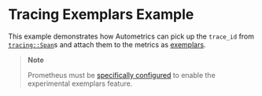 # Tracing Exemplars Example

This example demonstrates how Autometrics can pick up the `trace_id` from [`tracing::Span`](https://docs.rs/tracing/latest/tracing/struct.Span.html)s and attach them to the metrics as [exemplars](https://grafana.com/docs/grafana/latest/fundamentals/exemplars/).

> **Note**
>
> Prometheus must be [specifically configured](https://prometheus.io/docs/prometheus/latest/feature_flags/#exemplars-storage) to enable the experimental exemplars feature.

